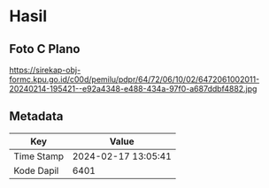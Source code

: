 # Hasil

## Foto C Plano

https://sirekap-obj-formc.kpu.go.id/c00d/pemilu/pdpr/64/72/06/10/02/6472061002011-20240214-195421--e92a4348-e488-434a-97f0-a687ddbf4882.jpg


## Metadata

| Key        | Value               |
| ---------- | ------------------- |
| Time Stamp | 2024-02-17 13:05:41 |
| Kode Dapil | 6401                |



